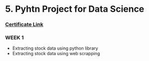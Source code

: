 # 5. Pyhtn Project for Data Science

### [Certificate Link](https://github.com/TenzinTsundue/IBM-Data-Analyst-Professional-Certificate/blob/main/5.Python%20Project%20for%20Data%20Science/Python%20Project%20for%20Data%20Science.pdf) 

### WEEK 1

* Extracting stock data using python library
* Extracting stock data using web scrapping
